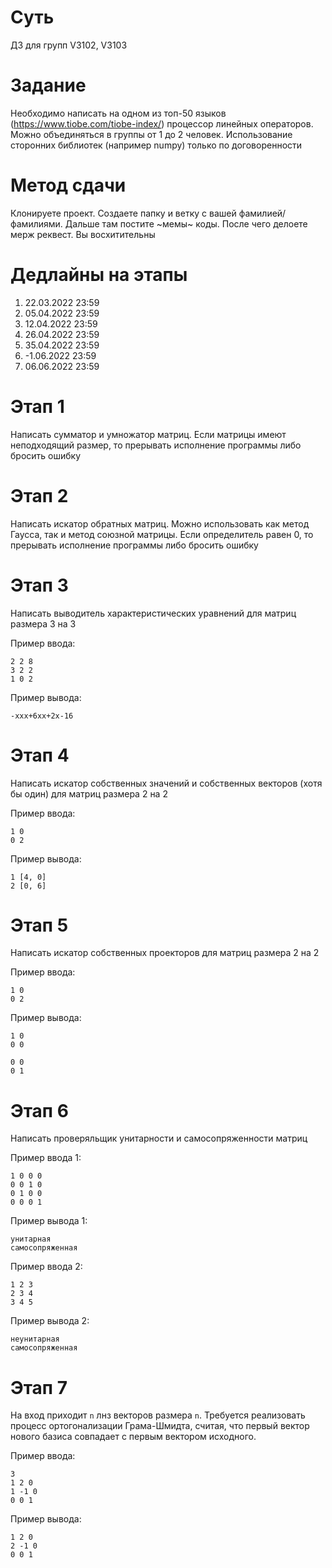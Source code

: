 # Суть
ДЗ для групп V3102, V3103

# Задание
Необходимо написать на одном из топ-50 языков (https://www.tiobe.com/tiobe-index/) процессор линейных операторов. Можно объединяться в группы от 1 до 2 человек. Использование сторонних библиотек (например numpy) только по договоренности

# Метод сдачи
Клонируете проект. Создаете папку и ветку с вашей фамилией/фамилиями. Дальше там постите ~мемы~ коды. После чего делоете мерж реквест. Вы восхитительны  

# Дедлайны на этапы
1. 22.03.2022 23:59
2. 05.04.2022 23:59
3. 12.04.2022 23:59
4. 26.04.2022 23:59
5. 35.04.2022 23:59
6. -1.06.2022 23:59 
7. 06.06.2022 23:59
# Этап 1
Написать сумматор и умножатор матриц. Если матрицы имеют неподходящий размер, то прерывать исполнение программы либо бросить ошибку

# Этап 2
Написать искатор обратных матриц. Можно использовать как метод Гаусса, так и метод союзной матрицы. Если определитель равен 0, то прерывать исполнение программы либо бросить ошибку

# Этап 3
Написать выводитель характеристических уравнений для матриц размера 3 на 3

Пример ввода: 
```
2 2 8
3 2 2
1 0 2
```

Пример вывода: 
```
-xxx+6xx+2x-16
```

# Этап 4
Написать искатор собственных значений и собственных векторов (хотя бы один) для матриц размера 2 на 2

Пример ввода:
```
1 0
0 2
```

Пример вывода: 
```
1 [4, 0]
2 [0, 6]
```

# Этап 5
Написать искатор собственных проекторов для матриц размера 2 на 2 

Пример ввода:
```
1 0
0 2
```

Пример вывода: 
```
1 0
0 0

0 0 
0 1
```
# Этап 6 
Написать проверяльщик унитарности и самосопряженности матриц

Пример ввода 1:
```
1 0 0 0
0 0 1 0
0 1 0 0 
0 0 0 1
```

Пример вывода 1: 
```
унитарная
самосопряженная
```

Пример ввода 2:
```
1 2 3
2 3 4
3 4 5
```

Пример вывода 2:
```
неунитарная
самосопряженная
```

# Этап 7
На вход приходит `n` лнз векторов размера `n`. Требуется реализовать процесс ортогонализации Грама-Шмидта, считая, что первый вектор нового базиса совпадает с первым вектором исходного. 

Пример ввода: 
```
3
1 2 0
1 -1 0
0 0 1
```

Пример вывода: 
```
1 2 0
2 -1 0
0 0 1
```